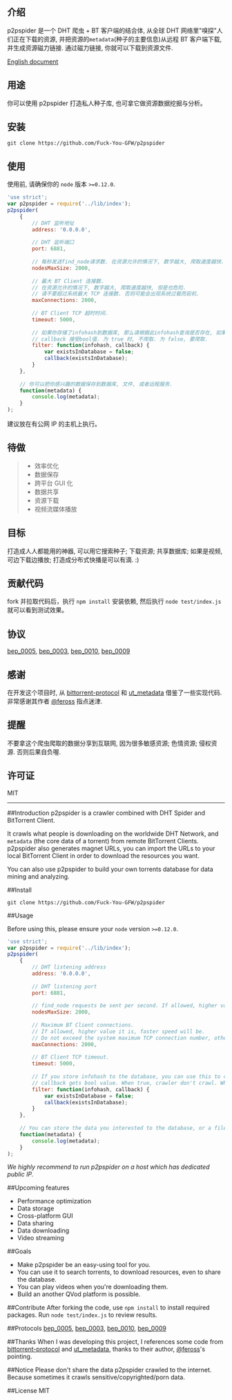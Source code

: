 ## 介绍

p2pspider 是一个 DHT 爬虫 + BT 客户端的结合体, 从全球 DHT 网络里"嗅探"人们正在下载的资源, 并把资源的`metadata`(种子的主要信息)从远程 BT 客户端下载, 并生成资源磁力链接. 通过磁力链接, 你就可以下载到资源文件.

[English document](https://github.com/Fuck-You-GFW/p2pspider#introduction)


## 用途

你可以使用 p2pspider 打造私人种子库, 也可拿它做资源数据挖掘与分析。

## 安装

```
git clone https://github.com/Fuck-You-GFW/p2pspider
```

## 使用
使用前, 请确保你的 `node` 版本 `>=0.12.0`.

```js
'use strict';
var p2pspider = require('../lib/index');
p2pspider(
    {
        // DHT 监听地址
        address: '0.0.0.0',
        
        // DHT 监听端口
        port: 6881,
        
        // 每秒发送find_node请求数. 在资源允许的情况下, 数字越大, 爬取速度越快.
        nodesMaxSize: 2000,
        
        // 最大 BT Client 连接数.
        // 在资源允许的情况下, 数字越大, 爬取速度越快, 但是也危险.
        // 请不要超过系统最大 TCP 连接数. 否则可能会出现系统过载而宕机.
        maxConnections: 2000,
        
        // BT Client TCP 超时时间.
        timeout: 5000,
        
        // 如果你存储了infohash到数据库, 那么请根据此infohash查询是否存在, 如果存在了, 爬虫将不会重复爬取.
        // callback 接受bool值. 为 true 时, 不爬取. 为 false, 要爬取.
        filter: function(infohash, callback) {
            var existsInDatabase = false;
            callback(existsInDatabase);
        }
    },
    
    // 你可以把你感兴趣的数据保存到数据库, 文件, 或者远程服务.
    function(metadata) {
        console.log(metadata);
    }
);
```

建议放在有公网 IP 的主机上执行。

## 待做

>* 效率优化
>* 数据保存
>* 跨平台 GUI 化
>* 数据共享
>* 资源下载
>* 视频流媒体播放

## 目标

打造成人人都能用的神器, 可以用它搜索种子; 下载资源; 共享数据库; 如果是视频, 可边下载边播放; 打造成分布式快播是可以有滴. :)

## 贡献代码

fork 并拉取代码后，执行 `npm install` 安装依赖, 然后执行 `node test/index.js` 就可以看到测试效果。

## 协议

[bep_0005](http://www.bittorrent.org/beps/bep_0005.html), [bep_0003](http://www.bittorrent.org/beps/bep_0003.html), [bep_0010](http://www.bittorrent.org/beps/bep_0010.html), [bep_0009](http://www.bittorrent.org/beps/bep_0009.html)

## 感谢

在开发这个项目时, 从 [bittorrent-protocol](https://github.com/feross/bittorrent-protocol) 和  [ut_metadata](https://github.com/feross/ut_metadata) 借鉴了一些实现代码. 非常感谢其作者 [@feross](https://github.com/feross) 指点迷津.

## 提醒

不要拿这个爬虫爬取的数据分享到互联网, 因为很多敏感资源; 色情资源; 侵权资源. 否则后果自负喔.

## 许可证
MIT

---

##Introduction
p2pspider is a crawler combined with DHT Spider and BitTorrent Client.

It crawls what people is downloading on the worldwide DHT Network, and `metadata` (the core data of a torrent) from remote BitTorrent Clients. p2pspider also generates magnet URLs, you can import the URLs to your local BitTorrent Client in order to download the resources you want.

You can also use p2pspider to build your own torrents database for data mining and analyzing.

##Install
```
git clone https://github.com/Fuck-You-GFW/p2pspider
```

##Usage

Before using this, please ensure your `node` version `>=0.12.0`.

```js
'use strict';
var p2pspider = require('../lib/index');
p2pspider(
    {
        // DHT listening address
        address: '0.0.0.0',
        
        // DHT listening port
        port: 6881,
        
        // find_node requests be sent per second. If allowed, higher value it is, faster speed it will be.
        nodesMaxSize: 2000,
        
        // Maximum BT Client connections.
        // If allowed, higher value it is, faster speed will be.
        // Do not exceed the system maximum TCP connection number, otherwise it may crash due to overload.
        maxConnections: 2000,
        
        // BT Client TCP timeout.
        timeout: 5000,
        
        // If you store infohash to the database, you can use this to check infohash is exist or not.
        // callback gets bool value. When true, crawler don't crawl. When false, crawler crawls.
        filter: function(infohash, callback) {
            var existsInDatabase = false;
            callback(existsInDatabase);
        }
    },
    
    // You can store the data you interested to the database, or a file, even remote services. Suggest to save metadata.infohash in order to filts duplicate data.
    function(metadata) {
        console.log(metadata);
    }
);
```

*We highly recommend to run p2pspider on a host which has dedicated public IP.*

##Upcoming features
* Performance optimization
* Data storage
* Cross-platform GUI
* Data sharing
* Data downloading
* Video streaming

##Goals
* Make p2pspider be an easy-using tool for you.
* You can use it to search torrents, to download resources, even to share the database.
* You can play videos when you're downloading them.
* Build an another QVod platform is possible.

##Contribute
After forking the code, use ```npm install``` to install required packages. Run ```node test/index.js``` to review results.

##Protocols
[bep_0005](http://www.bittorrent.org/beps/bep_0005.html), [bep_0003](http://www.bittorrent.org/beps/bep_0003.html), [bep_0010](http://www.bittorrent.org/beps/bep_0010.html), [bep_0009](http://www.bittorrent.org/beps/bep_0009.html)

##Thanks
When I was developing this project, I references some code from [bittorrent-protocol](https://github.com/feross/bittorrent-protocol) and  [ut_metadata](https://github.com/feross/ut_metadata), thanks to their author,  [@feross](https://github.com/feross)'s pointing.

##Notice
Please don't share the data p2pspider crawled to the internet. Because sometimes it crawls sensitive/copyrighted/porn data.

##License
MIT